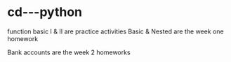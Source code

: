 # cd---python

function basic I & II are practice activities
Basic & Nested are the week one homework 

Bank accounts are the week 2 homeworks
